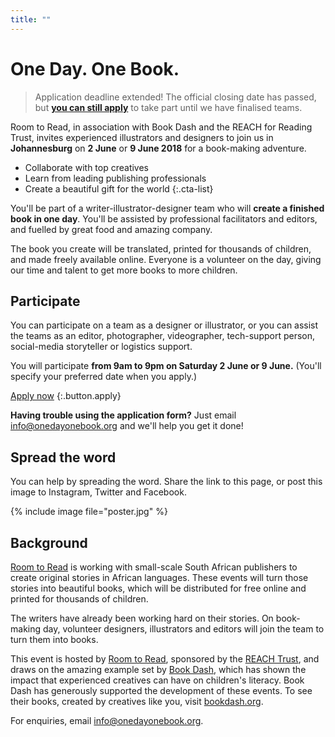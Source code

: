 ```yaml
---
title: ""
---
```


# One Day. One&nbsp;Book.

> Application deadline extended! The official closing date has passed, but [**you can still apply**](https://docs.google.com/forms/d/e/1FAIpQLScmdRQun5swYaQhnCishYX9tW-_HpPwyjafzgkU2co98Yn5bA/viewform?usp=sf_link) to take part until we have finalised teams.

Room to Read, in association with Book Dash and the REACH for Reading Trust,
invites experienced illustrators and designers to join us in **Johannesburg** on **2&nbsp;June** or **9&nbsp;June 2018** for a book-making adventure.

* Collaborate with top creatives
* Learn from leading publishing professionals
* Create a beautiful gift for the world
{:.cta-list}

You'll be part of a writer-illustrator-designer team who will **create a finished book in one day**. You'll be assisted by professional facilitators and editors, and fuelled by great food and amazing company.

The book you create will be translated, printed for thousands of children, and made freely available online. Everyone is a volunteer on the day, giving our time and talent to get more books to more children.

## Participate

You can participate on a team as a designer or illustrator, or you can assist the teams as an editor, photographer, videographer, tech-support person, social-media storyteller or logistics support.

You will participate **from 9am to 9pm on Saturday 2 June or 9 June.** (You'll specify your preferred date when you apply.)

[Apply now](https://docs.google.com/forms/d/e/1FAIpQLScmdRQun5swYaQhnCishYX9tW-_HpPwyjafzgkU2co98Yn5bA/viewform?usp=sf_link)
{:.button.apply}

**Having trouble using the application form?** Just email [info@onedayonebook.org](mailto:info@onedayonebook.org) and we'll help you get it done!

## Spread the word

You can help by spreading the word. Share the link to this page, or post this image to Instagram, Twitter and Facebook.

{% include image file="poster.jpg" %}

## Background

[Room to Read](http://roomtoread.org) is working with small-scale South African publishers to create original stories in African languages. These events will turn those stories into beautiful books, which will be distributed for free online and printed for thousands of children.

The writers have already been working hard on their stories. On book-making day, volunteer designers, illustrators and editors will join the team to turn them into books.

This event is hosted by [Room to Read](http://roomtoread.org), sponsored by the [REACH Trust](http://www.worldbank.org/en/programs/reach), and draws on the amazing example set by [Book Dash](https://bookdash.org), which has shown the impact that experienced creatives can have on children's literacy. Book Dash has generously supported the development of these events. To see their books, created by creatives like you, visit [bookdash.org](https://bookdash.org).

For enquiries, email [info@onedayonebook.org](mailto:info@onedayonebook.org).

